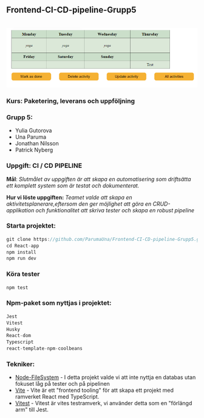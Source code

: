 ## Frontend-CI-CD-pipeline-Grupp5

<br>
<img src="./React-app/src/assets/calender-readme.PNG">


### **Kurs**: Paketering, leverans och uppföljning

### Grupp 5: 

* Yulia Gutorova
* Una Paruma
* Jonathan Nilsson   
* Patrick Nyberg   

### Uppgift: CI / CD PIPELINE

**Mål**: *Slutmålet av uppgiften är att skapa en automatisering som driftsätta ett komplett system som är testat och dokumenterat.*

**Hur vi löste uppgiften:** *Teamet valde att skapa en aktivitetsplanerare,eftersom den ger möjlighet att göra en CRUD-applikation och funktionalitet att skriva tester och skapa en robust pipeline*

### Starta projektet:

```js
git clone https://github.com/ParumaUna/Frontend-CI-CD-pipeline-Grupp5.git
cd React-app
npm install
npm run dev
```

### Köra tester
```js
npm test
```

### Npm-paket som nyttjas i projektet:
```js
Jest
Vitest
Husky
React-dom
Typescript
react-template-npm-coolbeans
```

### Tekniker:
* [Node-FileSystem](https://www.w3schools.com/nodejs/nodejs_filesystem.asp) - I detta projekt valde vi att inte nyttja en databas utan fokuset låg på tester och på pipelinen
* [Vite](https://vitejs.dev) - Vite är ett "frontend tooling" för att skapa ett projekt med ramverket React med TypeScript.
* [Vitest](https://vitest.dev) - Vitest är vites testramverk, vi använder detta som en "förlängd arm" till Jest.
